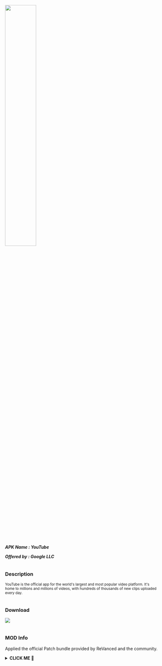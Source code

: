 <img src="https://is.gd/u1tK2o" style="width: 45%">

***APK Name : YouTube***

***Offered by : Google LLC***

#

### Description
<sub>
YouTube is the official app for the world's largest and most popular video platform. It's home to millions and millions of videos, with hundreds of thousands of new clips uploaded every day.
</sub>

#

### Download
[![](https://img.shields.io/badge/dynamic/json?logo=YouTube&label=YouTube&color=black&labelColor=black&style=for-the-badge&query=%24%5B"com.google.android.youtube.apk"%5D&url=https%3A%2F%2Fis.gd%2F2wPvAM)](https://is.gd/r4hYaU)

#

### MOD Info
Applied the official Patch bundle provided by ReVanced and the community.

<details><summary><b> CLICK ME 🥺 </b></summary>

> <sub> Hides the crowdfunding box between the player and video description. </sub>

> <sub> Hides progress bar and time counter on videos. </sub>

> <sub> Adds options to hide action buttons under a video. </sub>

> <sub> Replaces the search icon with a wide search bar. This will hide the YouTube logo when active. </sub>

> <sub> Hides the captions button on video player. </sub>

> <sub> Hides the shorts button on the navigation bar. </sub>

> <sub> Hides the create button in the navigation bar. </sub>

> <sub> Disables playing YouTube Shorts when launching YouTube. </sub>

> <sub> Hides the suggested video cards at the end of a video in fullscreen. </sub>

> <sub> Hides the cast button in the video player. </sub>

> <sub> Integrate SponsorBlock. </sub>

> <sub> Hides the autoplay button in the video player. </sub>

> <sub> Hides the Watch in VR option from the player settings flyout panel. </sub>

> <sub> Hides the album cards below the artist description. </sub>

> <sub> Disable automatic popup panels (playlist or live chat) on video player. </sub>

> <sub> Disable forced captions from being automatically enabled. </sub>

> <sub> Disables video description and comments panel in fullscreen view. </sub>

> <sub> Hides the artist card below the searchbar. </sub>

> <sub> Shows the dislike count of videos using the Return YouTube Dislike API. </sub>

> <sub> Hides components related to comments. </sub>

> <sub> Applies a custom theme. </sub>

> <sub> Hides the email address in the account switcher. </sub>

> <sub> Enables the tablet mini player layout. </sub>

> <sub> Hides creator's watermarks on videos. </sub>

> <sub> Hides info-cards in videos. </sub>

> <sub> Hides mix playlists. </sub>

> <sub> ~Changes the YouTube launcher icon and name to your choice (defaults to ReVanced).~ </sub>

> <sub> ~Shows premium branding on the home screen.~ </sub>

> <sub> Enables the original quality flyout menu. </sub>

> <sub> Removes general ads. </sub>

> <sub> Removes ads in the video player. </sub>

> <sub> Adds volume and brightness swipe controls. </sub>

> <sub> Enables downloading music and videos from YouTube. </sub>

> <sub> Enables tap-to-seek on the seekbar of the video player. </sub>

> <sub> Adds settings for ReVanced to YouTube. </sub>

> <sub> Bypasses redirect links and allows opening links directly. </sub>

> <sub> Allows YouTube ReVanced to run without root and under a different package name with Vanced MicroG. </sub>

> <sub> Lets you change the buffers of videos. </sub>

> <sub> Adds debugging options. </sub>

> <sub> Spoofs the YouTube or Vanced client to prevent playback issues. </sub>

> <sub> Always repeats the playing video again. </sub>

> <sub> Enables minimized and background playback. </sub>

> <sub> Adds more video speed options. </sub>

> <sub> Adds the ability to remember the video quality you chose in the video quality flyout. </sub>

> <sub> Makes the brightness of HDR videos follow the system default. </sub>

</details>
